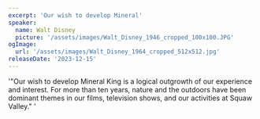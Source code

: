 ```yaml
---
excerpt: 'Our wish to develop Mineral'
speaker:
  name: Walt Disney
  picture: '/assets/images/Walt_Disney_1946_cropped_100x100.JPG'
ogImage:
  url: '/assets/images/Walt_Disney_1964_cropped_512x512.jpg'
releaseDate: '2023-12-15'
---
```


'"Our wish to develop Mineral King is a logical outgrowth of our experience and interest. For more than ten years, nature and the outdoors have been dominant themes in our films, television shows, and our activities at Squaw Valley."'
